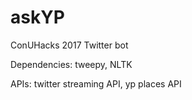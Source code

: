 # askYP
ConUHacks 2017 Twitter bot

Dependencies: tweepy, NLTK


APIs: twitter streaming API, yp places API 
